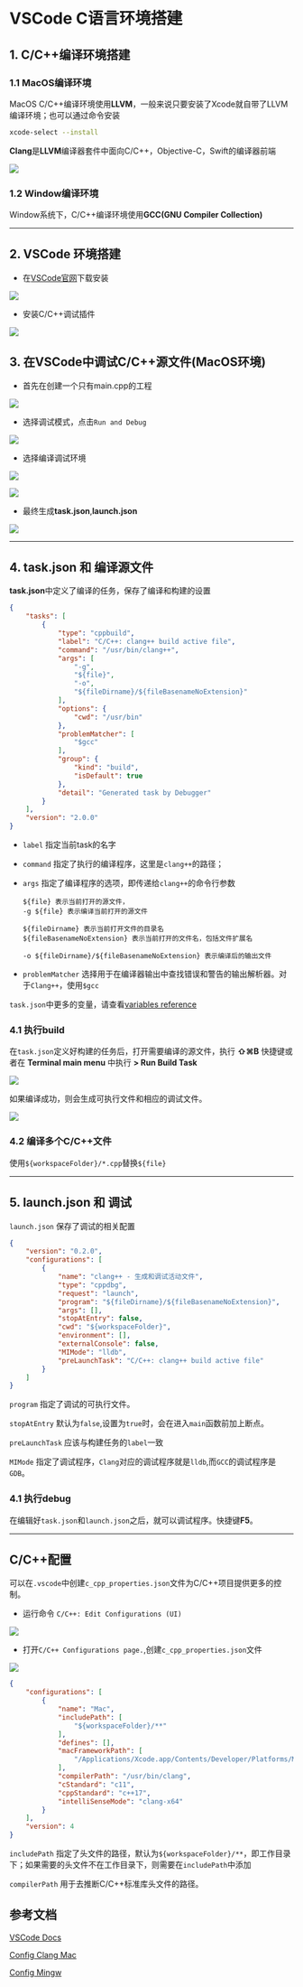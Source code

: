 
# VSCode C语言环境搭建

## 1. C/C++编译环境搭建

###  1.1 MacOS编译环境

MacOS C/C++编译环境使用**LLVM**，一般来说只要安装了Xcode就自带了LLVM编译环境；也可以通过命令安装

```sh
xcode-select --install
```

**Clang**是**LLVM**编译器套件中面向C/C++，Objective-C，Swift的编译器前端

![](https://pic.existorlive.cn//202407050009725.png)

### 1.2 Window编译环境

Window系统下，C/C++编译环境使用**GCC(GNU Compiler Collection)**

---

## 2. VSCode 环境搭建

- 在[VSCode官网](https://code.visualstudio.com/)下载安装

![](https://pic.existorlive.cn/%E6%88%AA%E5%B1%8F2020-11-09%20%E4%B8%8B%E5%8D%883.14.36.png)

- 安装C/C++调试插件

![](https://pic.existorlive.cn/%E6%88%AA%E5%B1%8F2020-11-09%20%E4%B8%8B%E5%8D%883.19.41.png)

## 3. 在VSCode中调试C/C++源文件(MacOS环境)

- 首先在创建一个只有main.cpp的工程

![](https://pic.existorlive.cn/%E6%88%AA%E5%B1%8F2020-11-09%20%E4%B8%8B%E5%8D%883.26.56.png)

- 选择调试模式，点击`Run and Debug`

![](https://pic.existorlive.cn/%E6%88%AA%E5%B1%8F2020-11-09%20%E4%B8%8B%E5%8D%883.29.04.png)

- 选择编译调试环境

![](https://pic.existorlive.cn/%E6%88%AA%E5%B1%8F2020-11-09%20%E4%B8%8B%E5%8D%883.29.27.png)

![](https://pic.existorlive.cn/%E6%88%AA%E5%B1%8F2020-11-09%20%E4%B8%8B%E5%8D%883.29.48.png)

- 最终生成**task.json**,**launch.json**

![](https://pic.existorlive.cn/%E6%88%AA%E5%B1%8F2020-11-09%20%E4%B8%8B%E5%8D%883.40.27.png)

----

## 4. task.json 和 编译源文件

**task.json**中定义了编译的任务，保存了编译和构建的设置

```json
{
    "tasks": [
        {
            "type": "cppbuild",
            "label": "C/C++: clang++ build active file",
            "command": "/usr/bin/clang++",
            "args": [
                "-g",
                "${file}",
                "-o",
                "${fileDirname}/${fileBasenameNoExtension}"
            ],
            "options": {
                "cwd": "/usr/bin"
            },
            "problemMatcher": [
                "$gcc"
            ],
            "group": {
                "kind": "build",
                "isDefault": true
            },
            "detail": "Generated task by Debugger"
        }
    ],
    "version": "2.0.0"
}

```
- `label` 指定当前task的名字

- `command` 指定了执行的编译程序，这里是`clang++`的路径；

- `args` 指定了编译程序的选项，即传递给`clang++`的命令行参数
    
      ${file} 表示当前打开的源文件，
      -g ${file} 表示编译当前打开的源文件

      ${fileDirname} 表示当前打开文件的目录名
      ${fileBasenameNoExtension} 表示当前打开的文件名，包括文件扩展名

      -o ${fileDirname}/${fileBasenameNoExtension} 表示编译后的输出文件

- `problemMatcher` 选择用于在编译器输出中查找错误和警告的输出解析器。对于`Clang++`，使用`$gcc`

`task.json`中更多的变量，请查看[variables reference](https://code.visualstudio.com/docs/editor/variables-reference)

### 4.1 执行build

在`task.json`定义好构建的任务后，打开需要编译的源文件，执行 **⇧⌘B** 快捷键或者在 **Terminal main menu** 中执行 **> Run Build Task**

![](https://pic.existorlive.cn/%E6%88%AA%E5%B1%8F2020-11-09%20%E4%B8%8B%E5%8D%885.42.17.png)

如果编译成功，则会生成可执行文件和相应的调试文件。

![](https://pic.existorlive.cn/%E6%88%AA%E5%B1%8F2020-11-09%20%E4%B8%8B%E5%8D%885.44.37.png)

### 4.2 编译多个C/C++文件

使用`${workspaceFolder}/*.cpp`替换`${file}`

---

## 5. launch.json 和 调试

`launch.json` 保存了调试的相关配置

```json
{
    "version": "0.2.0",
    "configurations": [
        {
            "name": "clang++ - 生成和调试活动文件",
            "type": "cppdbg",
            "request": "launch",
            "program": "${fileDirname}/${fileBasenameNoExtension}",
            "args": [],
            "stopAtEntry": false,
            "cwd": "${workspaceFolder}",
            "environment": [],
            "externalConsole": false,
            "MIMode": "lldb",
            "preLaunchTask": "C/C++: clang++ build active file"
        }
    ]
}
```

`program` 指定了调试的可执行文件。

`stopAtEntry` 默认为`false`,设置为`true`时，会在进入`main`函数前加上断点。

`preLaunchTask` 应该与构建任务的`label`一致

`MIMode` 指定了调试程序，`Clang`对应的调试程序就是`lldb`,而`GCC`的调试程序是`GDB`。

### 4.1 执行debug 

在编辑好`task.json`和`launch.json`之后，就可以调试程序。快捷键**F5**。

---
## C/C++配置

可以在`.vscode`中创建`c_cpp_properties.json`文件为C/C++项目提供更多的控制。

- 运行命令 `C/C++: Edit Configurations (UI) `

![](https://pic.existorlive.cn/%E6%88%AA%E5%B1%8F2020-11-09%20%E4%B8%8B%E5%8D%886.23.59.png)

- 打开`C/C++ Configurations page.`,创建`c_cpp_properties.json`文件

![](https://pic.existorlive.cn/%E6%88%AA%E5%B1%8F2020-11-09%20%E4%B8%8B%E5%8D%886.27.05.png)

```json
{
    "configurations": [
        {
            "name": "Mac",
            "includePath": [
                "${workspaceFolder}/**"
            ],
            "defines": [],
            "macFrameworkPath": [
                "/Applications/Xcode.app/Contents/Developer/Platforms/MacOSX.platform/Developer/SDKs/MacOSX.sdk/System/Library/Frameworks"
            ],
            "compilerPath": "/usr/bin/clang",
            "cStandard": "c11",
            "cppStandard": "c++17",
            "intelliSenseMode": "clang-x64"
        }
    ],
    "version": 4
}
```

`includePath` 指定了头文件的路径，默认为`${workspaceFolder}/**`，即工作目录下；如果需要的头文件不在工作目录下，则需要在`includePath`中添加

`compilerPath` 用于去推断C/C++标准库头文件的路径。


## 参考文档

[VSCode Docs](https://code.visualstudio.com/docs)

[Config Clang Mac](https://code.visualstudio.com/docs/cpp/config-clang-mac)

[Config Mingw](https://code.visualstudio.com/docs/cpp/config-mingw)
